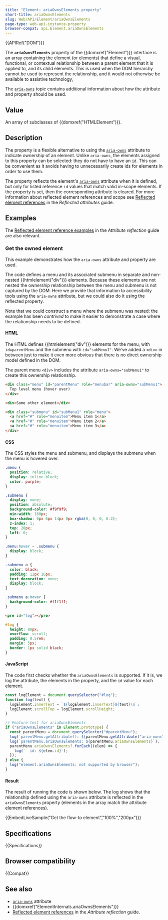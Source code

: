 ```yaml
---
title: "Element: ariaOwnsElements property"
short-title: ariaOwnsElements
slug: Web/API/Element/ariaOwnsElements
page-type: web-api-instance-property
browser-compat: api.Element.ariaOwnsElements
---
```


{{APIRef("DOM")}}

The **`ariaOwnsElements`** property of the {{domxref("Element")}} interface is an array containing the element (or elements) that define a visual, functional, or contextual relationship between a parent element that it is applied to, and its child elements.
This is used when the DOM hierarchy cannot be used to represent the relationship, and it would not otherwise be available to assistive technology,

The [`aria-owns`](/en-US/docs/Web/Accessibility/ARIA/Reference/Attributes/aria-owns) topic contains additional information about how the attribute and property should be used.

## Value

An array of subclasses of {{domxref("HTMLElement")}}.

## Description

The property is a flexible alternative to using the [`aria-owns`](/en-US/docs/Web/Accessibility/ARIA/Reference/Attributes/aria-owns) attribute to indicate ownership of an element.
Unlike `aria-owns`, the elements assigned to this property can be selected: they do not have to have an `id`.
This can be convenient as it avoids having to unnecessarily create ids for elements in order to use them.

The property reflects the element's [`aria-owns`](/en-US/docs/Web/Accessibility/ARIA/Reference/Attributes/aria-owns) attribute when it is defined, but only for listed reference `id` values that match valid in-scope elements.
If the property is set, then the corresponding attribute is cleared.
For more information about reflected element references and scope see [Reflected element references](/en-US/docs/Web/API/Document_Object_Model/Reflected_attributes#reflected_element_references) in the _Reflected attributes_ guide.

## Examples

The [Reflected element reference examples](/en-US/docs/Web/API/Document_Object_Model/Reflected_attributes#setting_and_getting_reflected_element_references) in the _Attribute reflection_ guide are also relevant.

### Get the owned element

This example demonstrates how the `aria-owns` attribute and property are used.

The code defines a menu and its associated submenu in separate and non-nested {{htmlelement("div")}} elements.
Because these elements are not nested the ownership relationship between the menu and submenu is not captured by the DOM.
Here we provide that information to accessibility tools using the `aria-owns` attribute, but we could also do it using the reflected property.

Note that we could construct a menu where the submenu was nested: the example has been _contrived_ to make it easier to demonstrate a case where the relationship needs to be defined.

#### HTML

The HTML defines {{htmlelement("div")}} elements for the menu, with `id=parentMenu` and the submenu with `id="subMenu1"`.
We've added a `<div>` in between just to make it even more obvious that there is no direct ownership model defined in the DOM.

The parent menu `<div>` includes the attribute `aria-owns="subMenu1"` to create this ownership relationship.

```html
<div class="menu" id="parentMenu" role="menubar" aria-owns="subMenu1">
  Top level menu (hover over)
</div>

<div>Some other element</div>

<div class="submenu" id="subMenu1" role="menu">
  <a href="#" role="menuitem">Menu item 1</a>
  <a href="#" role="menuitem">Menu item 2</a>
  <a href="#" role="menuitem">Menu item 3</a>
</div>
```

#### CSS

The CSS styles the menu and submenu, and displays the submenu when the menu is hovered over.

```css
.menu {
  position: relative;
  display: inline-block;
  color: purple;
}

.submenu {
  display: none;
  position: absolute;
  background-color: #f9f9f9;
  min-width: 160px;
  box-shadow: 0px 6px 14px 0px rgba(0, 0, 0, 0.2);
  z-index: 1;
  top: 20px;
  left: 0;
}

.menu:hover ~ .submenu {
  display: block;
}

.submenu a {
  color: black;
  padding: 12px 16px;
  text-decoration: none;
  display: block;
}

.submenu a:hover {
  background-color: #f1f1f1;
}
```

```html hidden
<pre id="log"></pre>
```

```css hidden
#log {
  height: 80px;
  overflow: scroll;
  padding: 0.5rem;
  margin: 5px;
  border: 1px solid black;
}
```

#### JavaScript

The code first checks whether the `ariaOwnsElements` is supported.
If it is, we log the attribute, the elements in the property, and the `id` value for each element.

```js hidden
const logElement = document.querySelector("#log");
function log(text) {
  logElement.innerText = `${logElement.innerText}${text}\n`;
  logElement.scrollTop = logElement.scrollHeight;
}
```

```js
// Feature test for ariaOwnsElements
if ("ariaOwnsElements" in Element.prototype) {
  const parentMenu = document.querySelector("#parentMenu");
  log(`parentMenu.getAttribute(): ${parentMenu.getAttribute("aria-owns")}`);
  log(`parentMenu.ariaOwnsElements: ${parentMenu.ariaOwnsElements}`);
  parentMenu.ariaOwnsElements?.forEach((elem) => {
    log(`  id: ${elem.id}`);
  });
} else {
  log("element.ariaOwnsElements: not supported by browser");
}
```

#### Result

The result of running the code is shown below.
The log shows that the relationship defined using the `aria-owns` attribute is reflected in the `ariaOwnsElements` property (elements in the array match the attribute element references).

{{EmbedLiveSample("Get the flow-to element","100%","200px")}}

## Specifications

{{Specifications}}

## Browser compatibility

{{Compat}}

## See also

- [`aria-owns`](/en-US/docs/Web/Accessibility/ARIA/Reference/Attributes/aria-flowto) attribute
- {{domxref("ElementInternals.ariaOwnsElements")}}
- [Reflected element references](/en-US/docs/Web/API/Document_Object_Model/Reflected_attributes#reflected_element_references) in the _Attribute reflection_ guide.
